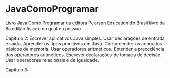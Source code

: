 # JavaComoProgramar
 Livro Java Como Programar da editora Pearson Education do Brasil livro da 8a editão fisicao no qual eu possuo 

 Capitulo 2: Escrever aplicativos Java simples.
             Usar declarações de entrada e saída.
             Aprender os tipos primitivos em Java.
             Compreender os conceitos básicos de memória.
             Usar operadores aritméticos.
             Entender a precedência dos operadores aritméticos.
             Escrever declarações de tomada de decisão.
             Usar operadores relacionais e de igualdade.

 Capitulo 3:             
